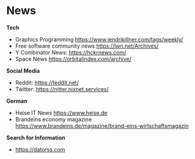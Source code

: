 # News

**Tech**

- Graphics Programming <https://www.jendrikillner.com/tags/weekly/>
- Free software community news <https://lwn.net/Archives/>
- Y Combinator News: <https://hckrnews.com/>
- Space News <https://orbitalindex.com/archive/>

**Social Media**

- Reddit: <https://teddit.net/>
- Twitter: <https://nitter.nixnet.services/>

**German**

- Heise IT News <https://www.heise.de>
- Brandeins economy magazine <https://www.brandeins.de/magazine/brand-eins-wirtschaftsmagazin>

**Search for Information**

- <https://datorss.com>
